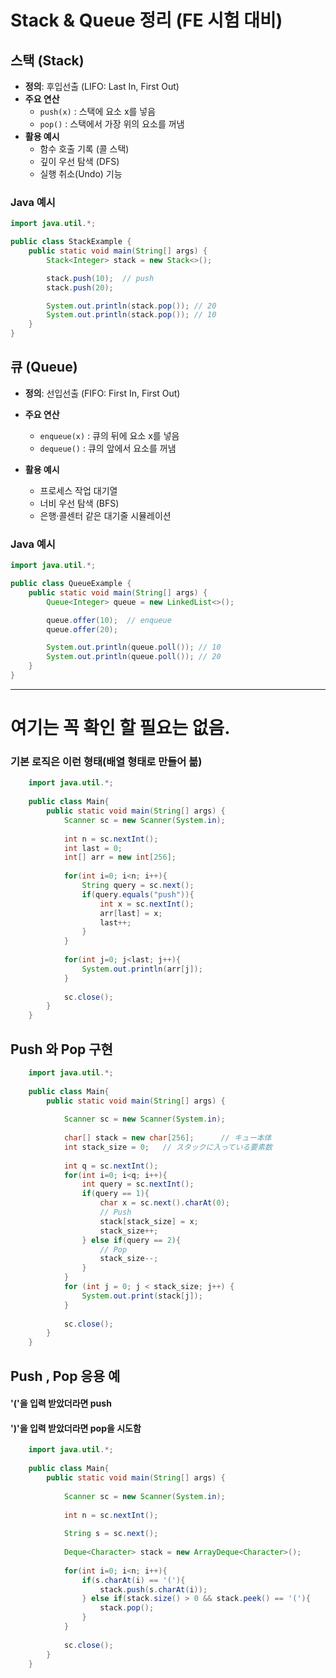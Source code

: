 # Stack & Queue 정리 (FE 시험 대비)

## 스택 (Stack)
- **정의**: 후입선출 (LIFO: Last In, First Out)
- **주요 연산**
  - `push(x)` : 스택에 요소 x를 넣음
  - `pop()` : 스택에서 가장 위의 요소를 꺼냄
- **활용 예시**
  - 함수 호출 기록 (콜 스택)
  - 깊이 우선 탐색 (DFS)
  - 실행 취소(Undo) 기능

### Java 예시
```java
import java.util.*;

public class StackExample {
    public static void main(String[] args) {
        Stack<Integer> stack = new Stack<>();

        stack.push(10);  // push
        stack.push(20);

        System.out.println(stack.pop()); // 20
        System.out.println(stack.pop()); // 10
    }
}
```

## 큐 (Queue)
- **정의**: 선입선출 (FIFO: First In, First Out)
- **주요 연산**
  - `enqueue(x)` : 큐의 뒤에 요소 x를 넣음
  - `dequeue()` : 큐의 앞에서 요소를 꺼냄

- **활용 예시**
  - 프로세스 작업 대기열
  - 너비 우선 탐색 (BFS)
  - 은행·콜센터 같은 대기줄 시뮬레이션

### Java 예시
```java
import java.util.*;

public class QueueExample {
    public static void main(String[] args) {
        Queue<Integer> queue = new LinkedList<>();

        queue.offer(10);  // enqueue
        queue.offer(20);

        System.out.println(queue.poll()); // 10
        System.out.println(queue.poll()); // 20
    }
}

```

--- 
# 여기는 꼭 확인 할 필요는 없음.

### 기본 로직은 이런 형태(배열 형태로 만들어 볾)
```java
    import java.util.*;
    
    public class Main{
        public static void main(String[] args) {
            Scanner sc = new Scanner(System.in);
            
            int n = sc.nextInt();
            int last = 0;
            int[] arr = new int[256];
            
            for(int i=0; i<n; i++){
                String query = sc.next();
                if(query.equals("push")){
                    int x = sc.nextInt();
                    arr[last] = x;
                    last++;
                }
            }
            
            for(int j=0; j<last; j++){
                System.out.println(arr[j]);
            }
            
            sc.close();
        }
    }
```

## Push 와 Pop 구현
```java
    import java.util.*;
    
    public class Main{
        public static void main(String[] args) {
    
            Scanner sc = new Scanner(System.in);
    
            char[] stack = new char[256];      // キュー本体
            int stack_size = 0;   // スタックに入っている要素数
    
            int q = sc.nextInt();
            for(int i=0; i<q; i++){
                int query = sc.nextInt();
                if(query == 1){
                    char x = sc.next().charAt(0);
                    // Push
                    stack[stack_size] = x;      
                    stack_size++;
                } else if(query == 2){
                    // Pop
                    stack_size--;           
                }
            }
            for (int j = 0; j < stack_size; j++) {
                System.out.print(stack[j]);
            }
    
            sc.close();
        }
    }
```

## Push , Pop 응용 예
####  '('을 입력 받았더라면 push
#### ')'을 입력 받았더라면 pop을 시도함
```java
    import java.util.*;
    
    public class Main{
        public static void main(String[] args) {
    
            Scanner sc = new Scanner(System.in);
            
            int n = sc.nextInt();
            
            String s = sc.next();
            
            Deque<Character> stack = new ArrayDeque<Character>();
            
            for(int i=0; i<n; i++){
                if(s.charAt(i) == '('){
                    stack.push(s.charAt(i));
                } else if(stack.size() > 0 && stack.peek() == '('){
                    stack.pop();
                }
            }
            
            sc.close();
        }
    }
```
